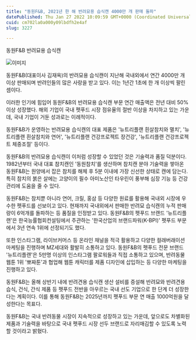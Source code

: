 ```yaml
---
title: "동원F&B, 2021년 한 해 반려묘용 습식캔 4000만 개 판매 돌파"
datePublished: Thu Jan 27 2022 10:09:59 GMT+0000 (Coordinated Universal Time)
cuid: cm702la0a000y09lbdfh2e4af
slug: 3227

---
```



동원F&amp;B 반려묘용 습식캔

![이미지](https://cdn.hashnode.com/res/hashnode/image/upload/v1739253436736/30b4899e-dca7-4653-85a6-072690a59567.jpeg)

동원F&B(대표이사 김재옥)의 반려묘용 습식캔이 지난해 국내외에서 연간 4000만 개 이상 판매되며 반려인들의 많은 사랑을 받고 있다. 이는 1년간 1초에 한 개 이상씩 팔린 셈이다.

이러한 인기에 힘입어 동원F&B의 반려묘용 습식캔 부문 연간 매출액은 전년 대비 50% 이상 성장했다. 해외 기업이 국내 펫푸드 시장 점유율의 절반 이상을 차지하고 있는 가운데, 국내 기업이 거둔 성과로는 이례적이다.

동원F&B가 운영하는 반려묘용 습식캔의 대표 제품은 '뉴트리플랜 흰살참치와 멸치', '뉴트리플랜 흰살참치와 연어', '뉴트리플랜 건강프로젝트 장건강', '뉴트리플랜 건강프로젝트 체중조절' 등이다.

동원F&B의 반려묘용 습식캔이 이처럼 성장할 수 있었던 것은 기술력과 품질 덕분이다. 1982년부터 국내 대표 참치캔인 '동원참치'를 생산하며 참치캔 분야 기술력을 쌓아온 동원F&B는 원양에서 잡은 참치를 해체 후 5분 이내에 가장 신선한 상태로 캔에 담는다. 특히 참치의 붉은 살에는 고양이의 필수 아미노산인 타우린이 풍부해 심장 기능 등 건강 관리에 도움을 줄 수 있다.

동원F&B는 참치뿐 아니라 연어, 크릴, 홍삼 등 다양한 원료를 활용해 국내외 시장에 우수한 펫푸드를 선보이고 있다. 현재까지 국내외에서 판매한 반려묘 습식캔의 누적 판매량이 6억개를 돌파하는 등 품질을 인정받고 있다. 동원F&B의 펫푸드 브랜드 '뉴트리플랜'은 한국능률협회컨설팅에서 주관하는 '한국산업의 브랜드파워(K-BPI)' 펫푸드 부문에서 3년 연속 1위에 선정되기도 했다.

또한 인스타그램, 라이브커머스 등 온라인 채널을 적극 활용하고 다양한 컬래버래이션 마케팅을 진행하며 MZ세대와 활발히 소통하고 있다. 동원F&B의 펫푸드 전문 브랜드 '뉴트리플랜'은 5만명 이상의 인스타그램 팔로워들과 직접 소통하고 있으며, 반려동물 웹툰 1위 '뽀짜툰'과 협업해 웹툰 캐릭터를 제품 디자인에 삽입하는 등 다양한 마케팅을 진행하고 있다.

동원F&B는 올해 상반기 내에 반려견용 습식캔 생산 설비를 증설해 반려묘와 반려견용 습식, 건식, 간식 제품 등 펫푸드 전반을 아우르는 국내 선도 기업으로 한 단계 더 성장한다는 계획이다. 이를 통해 동원F&B는 2025년까지 펫푸드 부문 연 매출 1000억원을 달성한다는 목표다.

동원F&B는 국내 반려동물 시장이 지속적으로 성장하고 있는 가운데, 앞으로도 차별화된 제품과 기술력을 바탕으로 국내 펫푸드 시장 선두 브랜드로 자리매김할 수 있도록 노력할 것이라고 밝혔다.